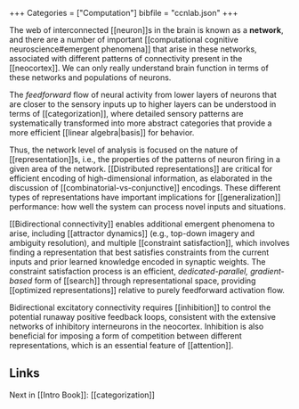 +++
Categories = ["Computation"]
bibfile = "ccnlab.json"
+++

The web of interconnected [[neuron]]s in the brain is known as a **network**, and there are a number of important [[computational cognitive neuroscience#emergent phenomena]] that arise in these networks, associated with different patterns of connectivity present in the [[neocortex]]. We can only really understand brain function in terms of these networks and populations of neurons.

The _feedforward_ flow of neural activity from lower layers of neurons that are closer to the sensory inputs up to higher layers can be understood in terms of [[categorization]], where detailed sensory patterns are systematically transformed into more abstract categories that provide a more efficient [[linear algebra|basis]] for behavior.

Thus, the network level of analysis is focused on the nature of [[representation]]s, i.e., the properties of the patterns of neuron firing in a given area of the network. [[Distributed representations]] are critical for efficient encoding of high-dimensional information, as elaborated in the discussion of [[combinatorial-vs-conjunctive]] encodings. These different types of representations have important implications for [[generalization]] performance: how well the system can process novel inputs and situations.

[[Bidirectional connectivity]] enables additional emergent phenomena to arise, including [[attractor dynamics]] (e.g., top-down imagery and ambiguity resolution), and multiple [[constraint satisfaction]], which involves finding a representation that best satisfies constraints from the current inputs and prior learned knowledge encoded in synaptic weights. The constraint satisfaction process is an efficient, _dedicated-parallel, gradient-based_ form of [[search]] through representational space, providing [[optimized representations]] relative to purely feedforward activation flow.

Bidirectional excitatory connectivity requires [[inhibition]] to control the potential runaway positive feedback loops, consistent with the extensive networks of inhibitory interneurons in the neocortex. Inhibition is also beneficial for imposing a form of competition between different representations, which is an essential feature of [[attention]].

## Links

Next in [[Intro Book]]: [[categorization]]

